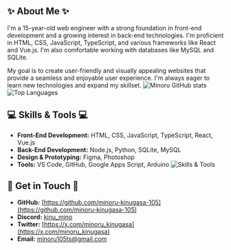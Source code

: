 
## ✨ About Me ✨

I'm a 15-year-old web engineer with a strong foundation in front-end development and a growing interest in back-end technologies. I'm proficient in HTML, CSS, JavaScript, TypeScript, and various frameworks like React and Vue.js. I'm also comfortable working with databases like MySQL and SQLite.

My goal is to create user-friendly and visually appealing websites that provide a seamless and enjoyable user experience. I'm always eager to learn new technologies and expand my skillset.
![Minoru GitHub stats](https://github-readme-stats.vercel.app/api?username=minoru-kinugasa-105&show_icons=true&theme=tokyonight)
![Top Languages](https://github-readme-stats.vercel.app/api/top-langs/?username=minoru-kinugasa-105&layout=compact&langs_count=8&theme=tokyonight)

## 💻 Skills & Tools 💻

* **Front-End Development:** HTML, CSS, JavaScript, TypeScript, React, Vue.js
* **Back-End Development:** Node.js, Python, SQLite, MySQL
* **Design & Prototyping:** Figma, Photoshop
* **Tools:** VS Code, GitHub, Google Apps Script, Arduino
![Skills & Tools](https://skillicons.dev/icons?i=html,css,sass,js,ts,python,arduino,nodejs,vue,react,figma,ps,vscode,github,mysql)

## 🤝 Get in Touch 🤝

* **GitHub:** [https://github.com/minoru-kinugasa-105](https://github.com/minoru-kinugasa-105)
* **Discord:** [kinu_mino](kinu_mino)
* **Twitter:** [https://x.com/minoru_kinugasa](https://x.com/minoru_kinugasa)
* **Email:** [minoru105ts@gmail.com](mailto:minoru105ts@gmail.com)